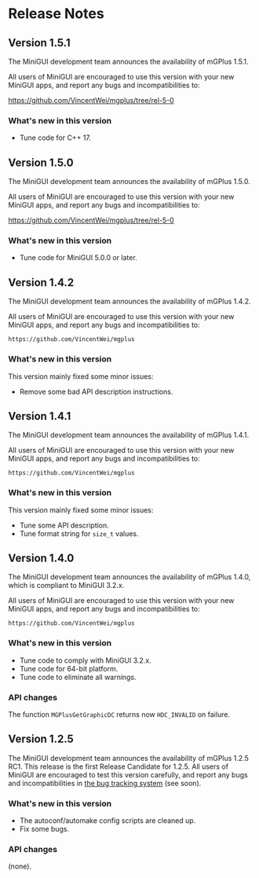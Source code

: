 # Release Notes

## Version 1.5.1

The MiniGUI development team announces the availability of mGPlus 1.5.1.

All users of MiniGUI are encouraged to use this version with your new MiniGUI
apps, and report any bugs and incompatibilities to:

<https://github.com/VincentWei/mgplus/tree/rel-5-0>

### What's new in this version

- Tune code for C++ 17.

## Version 1.5.0

The MiniGUI development team announces the availability of mGPlus 1.5.0.

All users of MiniGUI are encouraged to use this version with your new MiniGUI
apps, and report any bugs and incompatibilities to:

<https://github.com/VincentWei/mgplus/tree/rel-5-0>

### What's new in this version

- Tune code for MiniGUI 5.0.0 or later.

## Version 1.4.2

The MiniGUI development team announces the availability of mGPlus 1.4.2.

All users of MiniGUI are encouraged to use this version with your new MiniGUI
apps, and report any bugs and incompatibilities to:

    https://github.com/VincentWei/mgplus

### What's new in this version

This version mainly fixed some minor issues:

- Remove some bad API description instructions.

## Version 1.4.1

The MiniGUI development team announces the availability of mGPlus 1.4.1.

All users of MiniGUI are encouraged to use this version with your new MiniGUI
apps, and report any bugs and incompatibilities to:

    https://github.com/VincentWei/mgplus

### What's new in this version

This version mainly fixed some minor issues:

- Tune some API description.
- Tune format string for `size_t` values.

## Version 1.4.0

The MiniGUI development team announces the availability of mGPlus 1.4.0,
which is compliant to MiniGUI 3.2.x.

All users of MiniGUI are encouraged to use this version with your new MiniGUI
apps, and report any bugs and incompatibilities to:

    https://github.com/VincentWei/mgplus

### What's new in this version

 * Tune code to comply with MiniGUI 3.2.x.
 * Tune code for 64-bit platform.
 * Tune code to eliminate all warnings.

### API changes

The function `MGPlusGetGraphicDC` returns now `HDC_INVALID` on failure.

## Version 1.2.5

The MiniGUI development team announces the availability of mGPlus 1.2.5 RC1.
This release is the first Release Candidate for 1.2.5. All users of MiniGUI are
encouraged to test this version carefully, and report any bugs and incompatibilities
in [the bug tracking system](http://bugs.minigui.org) (see soon).

### What's new in this version

 * The autoconf/automake config scripts are cleaned up.
 * Fix some bugs.

### API changes

(none).
